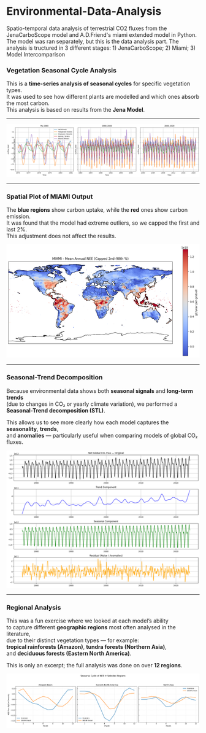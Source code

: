 # Environmental-Data-Analysis
Spatio-temporal data analysis of terrestrial CO2 fluxes from the JenaCarboScope model and A.D.Friend's miami extended model in Python. The model was ran separately, but this is the data analysis part. The analysis is tructured in 3 different stages: 1) JenaCarboScope; 2) Miami; 3) Model Intercomparison

### Vegetation Seasonal Cycle Analysis

This is a **time-series analysis of seasonal cycles** for specific vegetation types.  
It was used to see how different plants are modelled and which ones absorb the most carbon.  
This analysis is based on results from the **Jena Model**.

---

<div align="center">

<img src="Vegetation.png" width="600" />

</div>

---

### Spatial Plot of MIAMI Output

The **blue regions** show carbon uptake, while the **red** ones show carbon emission.  
It was found that the model had extreme outliers, so we capped the first and last 2%.  
This adjustment does not affect the results.

<div align="center">
  <img src="MIAMI.png" width="600" />
</div>

---

### Seasonal-Trend Decomposition

Because environmental data shows both **seasonal signals** and **long-term trends**  
(due to changes in CO₂ or yearly climate variation), we performed a  
**Seasonal-Trend decomposition (STL)**.  

This allows us to see more clearly how each model captures the **seasonality**, **trends**,  
and **anomalies** — particularly useful when comparing models of global CO₂ fluxes.

<div align="center">
  <img src="STL.png" width="600" />
</div>

---

### Regional Analysis

This was a fun exercise where we looked at each model’s ability  
to capture different **geographic regions** most often analysed in the literature,  
due to their distinct vegetation types — for example:  
**tropical rainforests (Amazon)**, **tundra forests (Northern Asia)**,  
and **deciduous forests (Eastern North America)**.  

This is only an excerpt; the full analysis was done on over **12 regions**.

<div align="center">
  <img src="Regional.png" width="600" />
</div>

